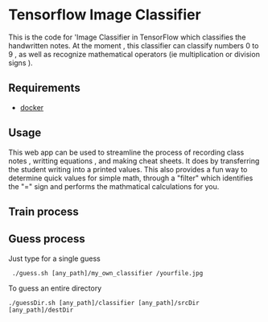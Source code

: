 # Tensorflow Image Classifier

This is the code for 'Image Classifier in TensorFlow which classifies the handwritten notes. At the moment , this classifier can classify numbers 0 to 9 , as well as recognize mathematical operators (ie multiplication or division signs ).  

## Requirements

* [docker](https://www.docker.com/products/docker-toolbox)

## Usage 
This web app can be used to streamline the process of recording class notes , writting equations ,  and making cheat sheets. It does by transferring the student writing into a printed values.  This also provides a fun way to determine quick values for simple math, through a "filter" which identifies the "=" sign and performs the mathmatical calculations for you.
## Train process
## Guess process

Just type for a single guess
```
 ./guess.sh [any_path]/my_own_classifier /yourfile.jpg
```

To guess an entire directory
```
./guessDir.sh [any_path]/classifier [any_path]/srcDir [any_path]/destDir
```

